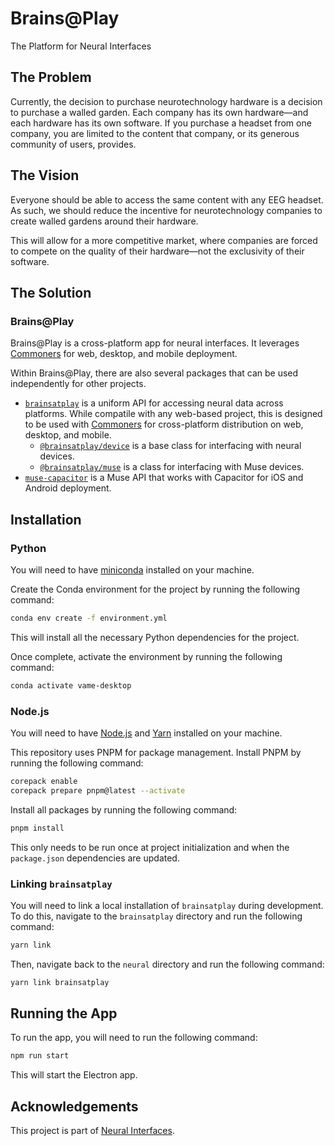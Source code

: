 # Brains@Play
The Platform for Neural Interfaces

## The Problem
Currently, the decision to purchase neurotechnology hardware is a decision to purchase a walled garden. Each company has its own hardware—and each hardware has its own software. If you purchase a headset from one company, you are limited to the content that company, or its generous community of users, provides.

## The Vision
Everyone should be able to access the same content with any EEG headset. As such, we should reduce the incentive for neurotechnology companies to create walled gardens around their hardware.

This will allow for a more competitive market, where companies are forced to compete on the quality of their hardware—not the exclusivity of their software.

## The Solution
### Brains@Play
Brains@Play is a cross-platform app for neural interfaces. It leverages [Commoners](https://commoners.dev) for web, desktop, and mobile deployment.

Within Brains@Play, there are also several packages that can be used independently for other projects.
- [`brainsatplay`](./packages/brainsatplay) is a uniform API for accessing neural data across platforms. While compatile with any web-based project, this is designed to be used with [Commoners](https://commoners.dev) for cross-platform distribution on web, desktop, and mobile.
    - [`@brainsatplay/device`](./packages/@brainsatplay/device) is a base class for interfacing with neural devices.
    - [`@brainsatplay/muse`](./packages/@brainsatplay/muse) is a class for interfacing with Muse devices.
- [`muse-capacitor`](./packages/muse-capacitor) is a Muse API that works with Capacitor for iOS and Android deployment.

## Installation
### Python
You will need to have [miniconda](https://docs.conda.io/en/latest/miniconda.html) installed on your machine.

Create the Conda environment for the project by running the following command:

```bash
conda env create -f environment.yml 
```
This will install all the necessary Python dependencies for the project.

Once complete, activate the environment by running the following command:
```bash
conda activate vame-desktop
```

### Node.js
You will need to have [Node.js](https://nodejs.org/en/) and [Yarn](https://yarnpkg.com/getting-started/install) installed on your machine.

This repository uses PNPM for package management. Install PNPM by running the following command:
```bash
corepack enable
corepack prepare pnpm@latest --activate
```

Install all packages by running the following command:
```bash
pnpm install
```

This only needs to be run once at project initialization and when the `package.json` dependencies are updated.

### Linking `brainsatplay`
You will need to link a local installation of `brainsatplay` during development. To do this, navigate to the `brainsatplay` directory and run the following command:
```bash
yarn link
```

Then, navigate back to the `neural` directory and run the following command:
```bash
yarn link brainsatplay
```

## Running the App
To run the app, you will need to run the following command:
```bash
npm run start
```

This will start the Electron app.

## Acknowledgements
This project is part of [Neural Interfaces](https://github.com/neuralinterfaces).